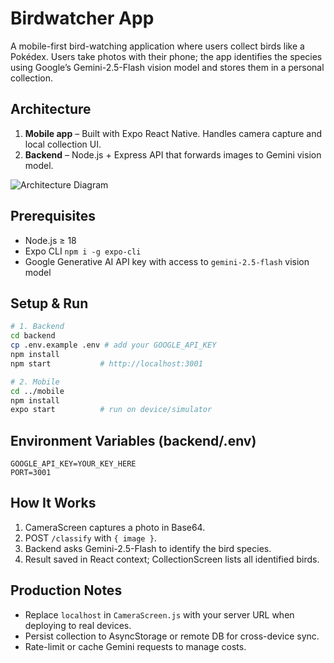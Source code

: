 # Birdwatcher App

A mobile-first bird-watching application where users collect birds like a Pokédex. Users take photos with their phone; the app identifies the species using Google’s Gemini-2.5-Flash vision model and stores them in a personal collection.

## Architecture

1. **Mobile app** – Built with Expo React Native. Handles camera capture and local collection UI.
2. **Backend** – Node.js + Express API that forwards images to Gemini vision model.

![Architecture Diagram](docs/architecture.png)

## Prerequisites

* Node.js ≥ 18
* Expo CLI `npm i -g expo-cli`
* Google Generative AI API key with access to `gemini-2.5-flash` vision model

## Setup & Run

```bash
# 1. Backend
cd backend
cp .env.example .env # add your GOOGLE_API_KEY
npm install
npm start           # http://localhost:3001

# 2. Mobile
cd ../mobile
npm install
expo start          # run on device/simulator
```

## Environment Variables (backend/.env)

```
GOOGLE_API_KEY=YOUR_KEY_HERE
PORT=3001
```

## How It Works

1. CameraScreen captures a photo in Base64.
2. POST `/classify` with `{ image }`.
3. Backend asks Gemini-2.5-Flash to identify the bird species.
4. Result saved in React context; CollectionScreen lists all identified birds.

## Production Notes

* Replace `localhost` in `CameraScreen.js` with your server URL when deploying to real devices.
* Persist collection to AsyncStorage or remote DB for cross-device sync.
* Rate-limit or cache Gemini requests to manage costs.